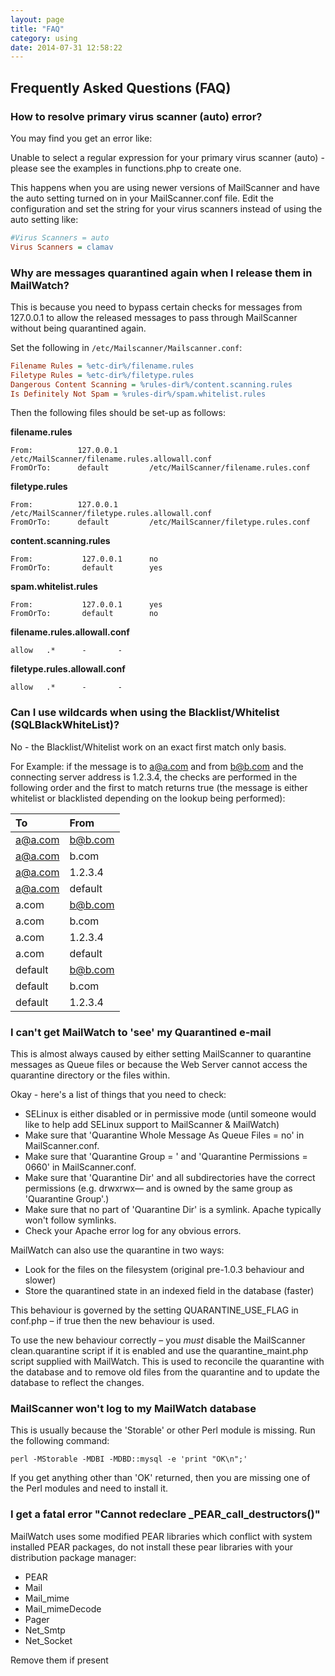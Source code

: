 ```yaml
---
layout: page
title: "FAQ"
category: using
date: 2014-07-31 12:58:22
---
```


## Frequently Asked Questions (FAQ)

### How to resolve primary virus scanner (auto) error?

You may find you get an error like:

Unable to select a regular expression for your primary virus scanner (auto) - please see the examples in functions.php to create one.

This happens when you are using newer versions of MailScanner and have the auto setting turned on in your MailScanner.conf file.
Edit the configuration and set the string for your virus scanners instead of using the auto setting like:

```cfg
#Virus Scanners = auto
Virus Scanners = clamav
```

### Why are messages quarantined again when I release them in MailWatch?

This is because you need to bypass certain checks for messages from 127.0.0.1 to allow the released messages to pass through MailScanner without being quarantined again.

Set the following in `/etc/Mailscanner/Mailscanner.conf`:

```cfg
Filename Rules = %etc-dir%/filename.rules
Filetype Rules = %etc-dir%/filetype.rules
Dangerous Content Scanning = %rules-dir%/content.scanning.rules
Is Definitely Not Spam = %rules-dir%/spam.whitelist.rules
```

Then the following files should be set-up as follows:

**filename.rules**

```
From:          127.0.0.1       /etc/MailScanner/filename.rules.allowall.conf
FromOrTo:      default         /etc/MailScanner/filename.rules.conf
```

**filetype.rules**

```
From:          127.0.0.1       /etc/MailScanner/filetype.rules.allowall.conf
FromOrTo:      default         /etc/MailScanner/filetype.rules.conf
```

**content.scanning.rules**

```
From:           127.0.0.1      no
FromOrTo:       default        yes
```

**spam.whitelist.rules**

```
From:           127.0.0.1      yes
FromOrTo:       default        no
```

**filename.rules.allowall.conf**

```
allow   .*      -       -
```

**filetype.rules.allowall.conf**

```
allow   .*      -       -
```

### Can I use wildcards when using the Blacklist/Whitelist (SQLBlackWhiteList)?

No - the Blacklist/Whitelist work on an exact first match only basis.

For Example: if the message is to a@a.com and from b@b.com and the connecting server address is 1.2.3.4, the checks are performed in the following order and the first to match returns true (the message is either whitelist or blacklisted depending on the lookup being performed):

| To     | From    |
|:-------|:--------|
|a@a.com | b@b.com |
|a@a.com | b.com   |
|a@a.com | 1.2.3.4 |
|a@a.com | default |
|a.com   | b@b.com |
|a.com   | b.com   |
|a.com   | 1.2.3.4 |
|a.com   | default |
|default | b@b.com |
|default | b.com   |
|default | 1.2.3.4 |

### I can't get MailWatch to 'see' my Quarantined e-mail

This is almost always caused by either setting MailScanner to quarantine messages as Queue files or because the Web Server cannot access the quarantine directory or the files within.

Okay - here's a list of things that you need to check:

* SELinux is either disabled or in permissive mode (until someone would like to help add SELinux support to MailScanner & MailWatch)
* Make sure that 'Quarantine Whole Message As Queue Files = no' in MailScanner.conf.
* Make sure that 'Quarantine Group = <group your web server runs as>' and 'Quarantine Permissions = 0660' in MailScanner.conf.
* Make sure that 'Quarantine Dir' and all subdirectories have the correct permissions (e.g. drwxrwx— and is owned by the same group as 'Quarantine Group'.)
* Make sure that no part of 'Quarantine Dir' is a symlink. Apache typically won't follow symlinks.
* Check your Apache error log for any obvious errors.

MailWatch can also use the quarantine in two ways:

* Look for the files on the filesystem (original pre-1.0.3 behaviour and slower)
* Store the quarantined state in an indexed field in the database (faster)

This behaviour is governed by the setting QUARANTINE_USE_FLAG in conf.php – if true then the new behaviour is used.

To use the new behaviour correctly – you *must* disable the MailScanner clean.quarantine script if it is enabled and use the quarantine_maint.php script supplied with MailWatch. This is used to reconcile the quarantine with the database and to remove old files from the quarantine and to update the database to reflect the changes.

### MailScanner won't log to my MailWatch database

This is usually because the 'Storable' or other Perl module is missing. Run the following command:

```shell
perl -MStorable -MDBI -MDBD::mysql -e 'print "OK\n";'
```

If you get anything other than 'OK' returned, then you are missing one of the Perl modules and need to install it.

### I get a fatal error "Cannot redeclare _PEAR_call_destructors()"

MailWatch uses some modified PEAR libraries which conflict with system installed PEAR packages, do not install these pear libraries with your distribution package manager:

* PEAR
* Mail
* Mail_mime
* Mail_mimeDecode
* Pager
* Net_Smtp
* Net_Socket

Remove them if present